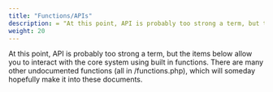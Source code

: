 ```yaml
---
title: "Functions/APIs"
description: = "At this point, API is probably too strong a term, but the items below allow you to interact with the core system using built in functions. There are many other undocumented functions (all in /functions.php), which will someday hopefully make it into these documents."
weight: 20
---
```


At this point, API is probably too strong a term, but the items below allow you to interact with the core system using built in functions. There are many other undocumented functions (all in /functions.php), which will someday hopefully make it into these documents.


